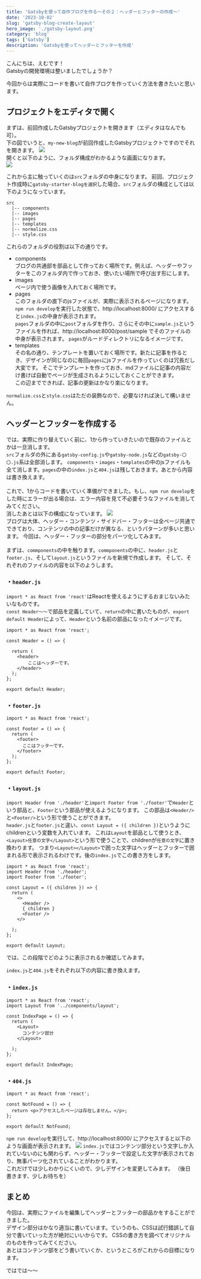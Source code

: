 ```yaml
---
title: 'Gatsbyを使って自作ブログを作る〜その２：ヘッダーとフッターの作成〜'
date: '2023-10-02'
slug: 'gatsby-blog-create-layout'
hero_image: './gatsby-layout.png'
category: 'blog'
tags: ['Gatsby']
description: 'Gatsbyを使ってヘッダーとフッターを作成'
---
```


こんにちは、えむです！<br>
Gatsbyの開発環境は整いましたでしょうか？

今回からは実際にコードを書いて自作ブログを作っていく方法を書きたいと思います。

## プロジェクトをエディタで開く
まずは、前回作成したGatsbyプロジェクトを開きます（エディタはなんでも可）。<br>
下の図でいうと、`my-new-blog`が前回作成したGatsbyプロジェクトですのでそれを開きます。
![](./open-gatsby-project.png)
<br>
開くと以下のように、フォルダ構成がわかるような画面になります。<br>
![](./GatsbyOnVSCode.png)

これから主に触っていくのは`src`フォルダの中身になります。
前回、プロジェクト作成時に`gatsby-starter-blogを選択`した場合、`src`フォルダの構成としては以下のようになっています。
```
src
  |-- components
  |-- images
  |-- pages
  |-- templates
  |-- normalize.css
  |-- style.css
```
これらのフォルダの役割は以下の通りです。<br>
* components<br>
  ブログの共通部を部品として作っておく場所です。例えば、ヘッダーやフッターをこのフォルダ内で作っておき、使いたい場所で呼び出す形にします。<br>
* images<br>
  ページ内で使う画像を入れておく場所です。<br>
* pages<br>
  このフォルダの直下のjsファイルが、実際に表示されるページになります。`npm run develop`を実行した状態で、http://localhost:8000/ にアクセスすると`index.js`の中身が表示されます。<br>
  `pages`フォルダの中に`post`フォルダを作り、さらにその中に`sample.js`というファイルを作れば、http://localhost:8000/post/sample でそのファイルの中身が表示されます。
  `pages`がルードディレクトリになるイメージです。
* templates<br>
  その名の通り、テンプレートを置いておく場所です。新たに記事を作るとき、デザインが同じなのに毎回`pages`にjsファイルを作っていくのは冗長だし大変です。
  そこでテンプレートを作っておき、mdファイルに記事の内容だけ書けば自動でページが生成されるようにしておくことができます。<br>この辺までできれば、記事の更新はかなり楽になります。<br>

`normalize.css`と`style.css`はただの装飾なので、必要なければ決して構いません。
## ヘッダーとフッターを作成する
では、実際に作り替えていく前に、1から作っていきたいので既存のファイルとかは一旦消します。<br>
`src`フォルダの外にある`gatsby-config.js`や`gatsby-node.js`などの`gatsby-〇〇.js`系は全部消します。
`components`・`images`・`templates`の中のjsファイルも全て消します。`pages`の中の`index.js`と`404.js`は残しておきます。あとから内容は書き換えます。<br>
<br>
これで、1からコードを書いていく準備ができました。もし、`npm run develop`をした時にエラーが出る場合は、エラー内容を見て不必要そうなファイルを消してみてください。<br>
消したあとは以下の構成になっています。
![](./afterDelete.png)
<br>
ブログは大体、ヘッダー・コンテンツ・サイドバー・フッターは全ページ共通でできており、コンテンツの中の記事だけが異なる、というパターンが多いと思います。
今回は、ヘッダー・フッターの部分をパーツ化してみます。<br>
<br>
まずは、`commponents`の中を触ります。`commponents`の中に、`header.js`と`footer.js`、そして`layout.js`というファイルを新規で作成します。
そして、それぞれのファイルの内容を以下のようします。<br>
### ・`header.js`<br>
  `import * as React from 'react'`はReactを使えるようにするおまじないみたいなものです。<br>
  `const Header〜〜`で部品を定義していて、`return`の中に書いたものが、`export default Header`によって、`Header`という名前の部品になったイメージです。
```
import * as React from 'react';

const Header = () => {

  return (
    <header>
        ここはヘッダーです。
    </header>
  );
};

export default Header;
```
### ・`footer.js`
```
import * as React from 'react';

const Footer = () => {
  return (
    <footer>
      ここはフッターです。
    </footer>
  );
};

export default Footer;
```
### ・`layout.js`<br>
`import Header from './header'`と`import Footer from './footer'`で`Header`という部品と、`Footer`という部品が使えるようになります。
この部品は`<Header/>`と`<Footer/>`という形で使うことができます。<br>
`header.js`と`footer.js`と違い、`const Layout = ({ children })`というようにchildrenという変数を入れています。 
これは`Layout`を部品として使うとき、`<Layout>任意の文字</Layout>`という形で使うことで、childrenが`任意の文字`に置き換わります。
つまり`<Layout></Layout>`で囲った文字はヘッダーとフッターで囲まれる形で表示されるわけです。後の`index.js`でこの書き方をします。<br>

```
import * as React from 'react';
import Header from './header';
import Footer from './footer';

const Layout = ({ children }) => {
  return (
    <>
      <Header />
      { children }
      <Footer />
    </>

  );
};

export default Layout;
```


では、この段階でどのように表示されるか確認してみます。

`index.js`と`404.js`をそれぞれ以下の内容に書き換えます。<br>

### ・`index.js`<br>
```
import * as React from 'react';
import Layout from '../components/layout';

const IndexPage = () => {
  return (
    <Layout>
      コンテンツ部分
    </Layout>
    
  );
};

export default IndexPage;
```
### ・`404.js`<br>
```
import * as React from 'react';

const NotFound = () => {
  return <p>アクセスしたページは存在しません。</p>;
};

export default NotFound;
```

`npm run develop`を実行して、http://localhost:8000/ にアクセスすると以下のような画面が表示されます。
![](./layoutwithoutcss.png)
`index.js`ではコンテンツ部分という文字しか入れていないのにも関わらず、ヘッダー・フッターで設定した文字が表示されており、無事パーツ化されていることがわかります。<br>
これだけでは少しわかりにくいので、少しデザインを変更してみます。
（後日書きます、少しお待ちを）

## まとめ
今回は、実際にファイルを編集してヘッダーとフッターの部品かをすることができました。<br>
デザイン部分はかなり適当に書いています。ていうのも、CSSは試行錯誤して自分で書いていった方が絶対にいいからです。
CSSの書き方を調べてオリジナルのものを作ってみてください。<br>
あとはコンテンツ部をどう書いていくか、というところがこれからの目標になります。<br>

ではでは〜〜
